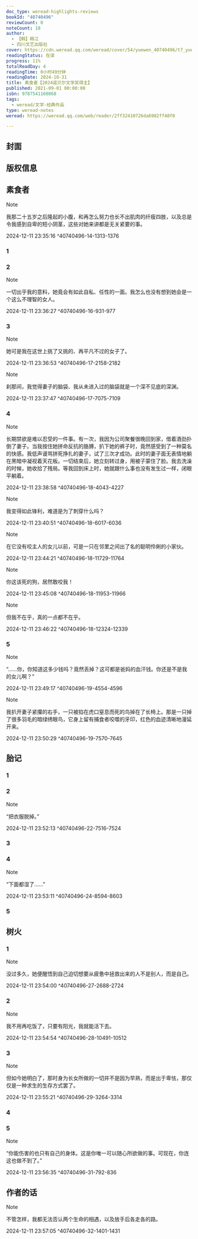 ```yaml
---
doc_type: weread-highlights-reviews
bookId: "40740496"
reviewCount: 0
noteCount: 18
author:
  - 【韩】韩江
  - 四川文艺出版社
cover: https://cdn.weread.qq.com/weread/cover/54/yuewen_40740496/t7_yuewen_407404961722245314.jpg
readingStatus: 在读
progress: 11%
totalReadDay: 4
readingTime: 0小时49分钟
readingDate: 2024-10-31
title: 素食者【2024诺贝尔文学奖得主】
published: 2021-09-01 00:00:00
isbn: 9787541160868
tags:
  - weread/文学-经典作品
type: weread-notes
weread: https://weread.qq.com/web/reader/2ff32410726da6902ff40f0

---
```



## 封面

## 版权信息

## 素食者

> [!NOTE] 
> 我那二十五岁之后隆起的小腹，和再怎么努力也长不出肌肉的纤瘦四肢，以及总是令我感到自卑的短小阴茎，这些对她来讲都是无关紧要的事。
> 
> 2024-12-11 23:35:16 ^40740496-14-1313-1376

### 1

### 2

> [!NOTE] 
> 一切出乎我的意料，她竟会有如此自私、任性的一面。我怎么也没有想到她会是一个这么不理智的女人。
> 
> 2024-12-11 23:36:27 ^40740496-16-931-977

### 3

> [!NOTE] 
> 她可是我在这世上挑了又挑的、再平凡不过的女子了。
> 
> 2024-12-11 23:36:53 ^40740496-17-2158-2182

> [!NOTE] 
> 刹那间，我觉得妻子的脑袋、我从未进入过的脑袋就是一个深不见底的深渊。
> 
> 2024-12-11 23:37:47 ^40740496-17-7075-7109

### 4

> [!NOTE] 
> 长期禁欲是难以忍受的一件事。有一次，我因为公司聚餐很晚回到家，借着酒劲扑倒了妻子。当我按住她拼命反抗的胳膊，扒下她的裤子时，竟然感受到了一种莫名的快感。我低声谩骂拼死挣扎的妻子，试了三次才成功。此时的妻子面无表情地躺在黑暗中凝视着天花板。一切结束后，她立刻转过身，用被子蒙住了脸。我去洗澡的时候，她收拾了残局。等我回到床上时，她就跟什么事也没有发生过一样，闭眼平躺着。
> 
> 2024-12-11 23:38:58 ^40740496-18-4043-4227

> [!NOTE] 
> 我变得如此锋利，难道是为了刺穿什么吗？
> 
> 2024-12-11 23:40:51 ^40740496-18-6017-6036

> [!NOTE] 
> 在它没有咬主人的女儿以前，可是一只在邻里之间出了名的聪明伶俐的小家伙。
> 
> 2024-12-11 23:44:21 ^40740496-18-11729-11764

> [!NOTE] 
> 你这该死的狗，居然敢咬我！
> 
> 2024-12-11 23:45:08 ^40740496-18-11953-11966

> [!NOTE] 
> 但我不在乎，真的一点都不在乎。
> 
> 2024-12-11 23:46:22 ^40740496-18-12324-12339

### 5

> [!NOTE] 
> “……你，你知道这多少钱吗？竟然丢掉？这可都是爸妈的血汗钱。你还是不是我的女儿啊？”
> 
> 2024-12-11 23:49:17 ^40740496-19-4554-4596

> [!NOTE] 
> 我扒开妻子紧攥的右手，一只被掐在虎口窒息而死的鸟掉在了长椅上。那是一只掉了很多羽毛的暗绿绣眼鸟，它身上留有捕食者咬噬的牙印，红色的血迹清晰地漫延开来。
> 
> 2024-12-11 23:50:29 ^40740496-19-7570-7645

## 胎记

### 1

### 2

> [!NOTE] 
> “把衣服脱掉。”
> 
> 2024-12-11 23:52:13 ^40740496-22-7516-7524

### 3

### 4

> [!NOTE] 
> “下面都湿了……”
> 
> 2024-12-11 23:53:11 ^40740496-24-8594-8603

### 5

## 树火

### 1

> [!NOTE] 
> 没过多久，她便醒悟到自己迫切想要从疲惫中拯救出来的人不是别人，而是自己。
> 
> 2024-12-11 23:54:00 ^40740496-27-2688-2724

### 2

> [!NOTE] 
> 我不用再吃饭了，只要有阳光，我就能活下去。
> 
> 2024-12-11 23:54:54 ^40740496-28-10491-10512

### 3

> [!NOTE] 
> 但如今她明白了，那时身为长女所做的一切并不是因为早熟，而是出于卑怯，那仅仅是一种求生的生存方式罢了。
> 
> 2024-12-11 23:55:21 ^40740496-29-3264-3314

### 4

### 5

> [!NOTE] 
> “你能伤害的也只有自己的身体。这是你唯一可以随心所欲做的事。可现在，你连这也做不到了。”
> 
> 2024-12-11 23:56:35 ^40740496-31-792-836

## 作者的话

> [!NOTE] 
> 不管怎样，我都无法否认两个生命的相遇，以及放手后各走各的路。
> 
> 2024-12-11 23:57:05 ^40740496-32-1401-1431

